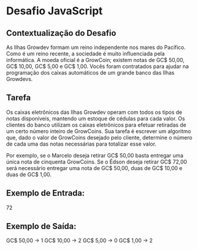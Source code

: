 # Desafio JavaScript

## Contextualização do Desafio

As Ilhas Growdev formam um reino independente nos mares do Pacífico. Como é um reino recente, a sociedade é muito influenciada pela informática. A moeda oficial é a GrowCoin; existem notas de GC$ 50,00, GC$ 10,00, GC$ 5,00 e GC$ 1,00. Vocês foram contratados para ajudar na programação dos caixas automáticos de um grande banco das Ilhas Growdevs.

## Tarefa

Os caixas eletrônicos das Ilhas Growdev operam com todos os tipos de notas disponíveis, mantendo um estoque de cédulas para cada valor. Os clientes do banco utilizam os caixas eletrônicos para efetuar retiradas de um certo número inteiro de GrowCoins. Sua tarefa é escrever um algoritmo que, dado o valor de GrowCoins desejado pelo cliente, determine o número de cada uma das notas necessárias para totalizar esse valor.

Por exemplo, se o Marcelo deseja retirar GC$ 50,00 basta entregar uma única nota de cinquenta GrowCoins. Se o Édson deseja retirar GC$ 72,00 será necessário entregar uma nota de GC$ 50,00, duas de GC$ 10,00 e duas de GC$ 1,00.

## Exemplo de Entrada:

72

## Exemplo de Saída:

GC$ 50,00 -> 1
GC$ 10,00 -> 2
GC$ 5,00 -> 0
GC$ 1,00 -> 2
